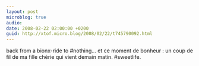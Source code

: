 ```yaml
---
layout: post
microblog: true
audio: 
date: 2008-02-22 02:00:00 +0200
guid: http://xtof.micro.blog/2008/02/22/t745790092.html
---
```

back from a bionx-ride to #nothing... et ce moment de bonheur : un coup de fil de ma fille chérie qui vient demain matin. #sweetlife.
